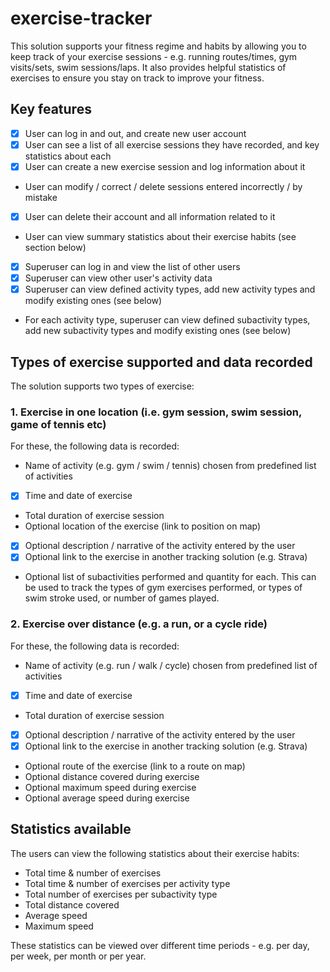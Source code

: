 # exercise-tracker

This solution supports your fitness regime and habits by allowing you to keep track of your exercise sessions - e.g. running routes/times, gym visits/sets, swim sessions/laps. It also provides helpful statistics of exercises to ensure you stay on track to improve your fitness. 

## Key features

- [x] User can log in and out, and create new user account
- [x] User can see a list of all exercise sessions they have recorded, and key statistics about each
- [x] User can create a new exercise session and log information about it
- User can modify / correct / delete sessions entered incorrectly / by mistake
- [x] User can delete their account and all information related to it
- User can view summary statistics about their exercise habits (see section below)
- [x] Superuser can log in and view the list of other users
- [x] Superuser can view other user's activity data
- [x] Superuser can view defined activity types, add new activity types and modify existing ones (see below)
- For each activity type, superuser can view defined subactivity types, add new subactivity types and modify existing ones (see below)

## Types of exercise supported and data recorded

The solution supports two types of exercise:

### 1. Exercise in one location (i.e. gym session, swim session, game of tennis etc)

For these, the following data is recorded:

- Name of activity (e.g. gym / swim / tennis) chosen from predefined list of activities
- [x] Time and date of exercise
- Total duration of exercise session
- Optional location of the exercise (link to position on map)
- [x] Optional description / narrative of the activity entered by the user
- [x] Optional link to the exercise in another tracking solution (e.g. Strava)
- Optional list of subactivities performed and quantity for each. This can be used to track the types of gym exercises performed, or types of swim stroke used, or number of games played. 

### 2. Exercise over distance (e.g. a run, or a cycle ride)

For these, the following data is recorded:

- Name of activity (e.g. run / walk / cycle) chosen from predefined list of activities
- [x] Time and date of exercise
- Total duration of exercise session
- [x] Optional description / narrative of the activity entered by the user
- [x] Optional link to the exercise in another tracking solution (e.g. Strava)
- Optional route of the exercise (link to a route on map)
- Optional distance covered during exercise
- Optional maximum speed during exercise
- Optional average speed during exercise

## Statistics available

The users can view the following statistics about their exercise habits:

- Total time & number of exercises
- Total time & number of exercises per activity type
- Total number of exercises per subactivity type
- Total distance covered
- Average speed 
- Maximum speed

These statistics can be viewed over different time periods - e.g. per day, per week, per month or per year. 
